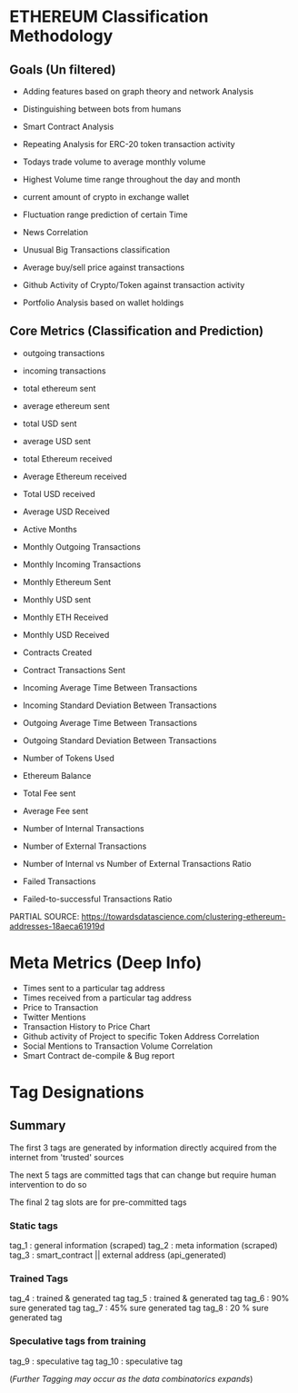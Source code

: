 # ETHEREUM Classification Methodology


## Goals (Un filtered)

* Adding features based on graph theory and network Analysis
* Distinguishing between bots from humans
* Smart Contract Analysis
* Repeating Analysis for ERC-20 token transaction activity

* Todays trade volume to average monthly volume
* Highest Volume time range throughout the day and month
* current amount of crypto in exchange wallet
* Fluctuation range prediction of certain Time
* News Correlation
* Unusual Big Transactions classification

* Average buy/sell price against transactions

* Github Activity of Crypto/Token against transaction activity

* Portfolio Analysis based on wallet holdings


## Core Metrics (Classification and Prediction)

 - outgoing transactions
 - incoming transactions
 - total ethereum sent
 - average ethereum sent
 - total USD sent
 - average USD sent
 - total Ethereum received
 - Average Ethereum received
 - Total USD received
 - Average USD Received
 - Active Months

 - Monthly Outgoing Transactions
 - Monthly Incoming Transactions
 - Monthly Ethereum Sent
 - Monthly USD sent
 - Monthly ETH Received
 - Monthly USD Received

 - Contracts Created
 - Contract Transactions Sent

 - Incoming Average Time Between Transactions
 - Incoming Standard Deviation Between Transactions

 - Outgoing Average Time Between Transactions
 - Outgoing Standard Deviation Between Transactions

 - Number of Tokens Used
 - Ethereum Balance

 - Total Fee sent
 - Average Fee sent
 - Number of Internal Transactions
 - Number of External Transactions
 - Number of Internal vs Number of External Transactions Ratio
 - Failed Transactions
 - Failed-to-successful Transactions Ratio

 PARTIAL SOURCE: https://towardsdatascience.com/clustering-ethereum-addresses-18aeca61919d

# Meta Metrics (Deep Info)

 - Times sent to a particular tag address
 - Times received from a particular tag address
 - Price to Transaction
 - Twitter Mentions
 - Transaction History to Price Chart
 - Github activity of Project to specific Token Address Correlation
 - Social Mentions to Transaction Volume Correlation
 - Smart Contract de-compile & Bug report

# Tag Designations

 ## Summary

 The first 3 tags are generated by information directly acquired from the
 internet from 'trusted' sources

 The next 5 tags are committed tags that can change but require human
 intervention to do so

 The final 2 tag slots are for pre-committed tags

### Static tags
 tag_1 : general information (scraped)
 tag_2 : meta information (scraped)
 tag_3 : smart_contract || external address (api_generated)

### Trained Tags
 tag_4 : trained & generated tag
 tag_5 : trained & generated tag
 tag_6 : 90% sure generated tag
 tag_7 : 45% sure generated tag
 tag_8 : 20 % sure generated tag

### Speculative tags from training
 tag_9 : speculative tag
 tag_10 : speculative tag

 (*Further Tagging may occur as the data combinatorics expands*)
